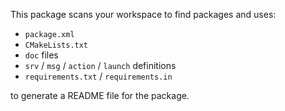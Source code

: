 This package scans your workspace to find packages and uses:

- `package.xml`
- `CMakeLists.txt`
- `doc` files
- `srv` / `msg` / `action` / `launch` definitions
- `requirements.txt` / `requirements.in`

to generate a README file for the package.
